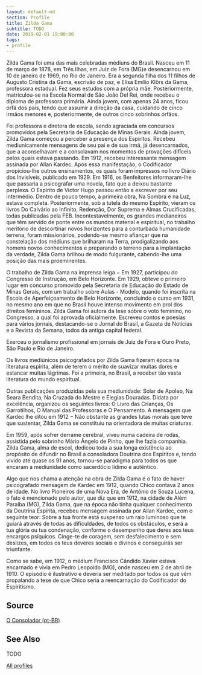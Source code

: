```yaml
---
layout: default-md
section: Profile
title: Zilda Gama
subtitle: TODO
date: 2019-02-01 19:00:00
tags: 
- profile
---
```


Zilda Gama foi uma das mais celebradas médiuns do Brasil. Nasceu em 11 de março de 1878, em Três Ilhas, em Juiz de Fora (MG)e desencarnou em 10 de janeiro de 1969, no Rio de Janeiro. Era a segunda filha dos 11 filhos de Augusto Cristina da Gama, escrivão de paz, e Elisa Emílio Klörs da Gama, professora estadual.
Fez seus estudos com a própria mãe. Posteriormente, matriculou-se na Escola Normal de São João Del Rei, onde recebeu o diploma de professora primária. Ainda jovem, com apenas 24 anos, ficou órfã dos pais, tendo que assumir a direção da casa, cuidando de cinco irmãos menores e, posteriormente, de outros cinco sobrinhos órfãos.

Foi professora e diretora de escola, sendo agraciada em concursos promovidos pela Secretaria de Educação de Minas Gerais. Ainda jovem, Zilda Gama começou a perceber a presença dos Espíritos. Recebeu mediunicamente mensagens de seu pai e de sua irmã, já desencarnados, que a aconselhavam e a consolavam nos momentos de provações difíceis pelos quais estava passando. Em 1912, recebeu interessante mensagem assinada por Allan Kardec. Após essa manifestação, o Codificador propiciou-lhe outros ensinamentos, os quais foram impressos no livro Diário dos Invisíveis, publicado em 1929.
Em 1916, os Benfeitores informaram-lhe que passaria a psicografar uma novela, fato que a deixou bastante perplexa. O Espírito de Victor Hugo passou então a escrever por seu intermédio. Dentro de pouco tempo, a primeira obra, Na Sombra e na Luz, estava completa. Posteriormente, sob a tutela do mesmo Espírito, vieram os livros Do Calvário ao Infinito, Redenção, Dor Suprema e Almas Crucificadas, todas publicadas pela FEB. Incontestavelmente, os grandes medianeiros que têm servido de ponte entre os mundos material e espiritual, no trabalho meritório de descortinar novos horizontes para a conturbada humanidade terrena, foram missionários, podendo-se mesmo afiançar que na constelação dos médiuns que brilharam na Terra, prodigalizando aos homens novos conhecimentos e preparando o terreno para a implantação da verdade, Zilda Gama brilhou de modo fulgurante, cabendo-lhe uma posição das mais proeminentes.

O trabalho de Zilda Gama na imprensa leiga − Em 1927, participou do Congresso de Instrução, em Belo Horizonte. Em 1929, obteve o primeiro lugar em concurso promovido pela Secretaria de Educação do Estado de Minas Gerais, com um trabalho sobre Aulas - Modelo, quando foi inscrita na Escola de Aperfeiçoamento de Belo Horizonte, concluindo o curso em 1931, no mesmo ano em que no Brasil houve intenso movimento em prol dos direitos femininos. Zilda Gama foi autora da tese sobre o voto feminino, no Congresso, a qual foi aprovada oficialmente.
Escreveu contos e poesias para vários jornais, destacando-se o Jornal do Brasil, a Gazeta de Notícias e a Revista da Semana, todos da antiga capital federal.

Exerceu o jornalismo profissional em jornais de Juiz de Fora e Ouro Preto, São Paulo e Rio de Janeiro.

Os livros mediúnicos psicografados por Zilda Gama fizeram época na literatura espírita, além de terem o mérito de suavizar muitas dores e estancar muitas lágrimas. Foi a primeira, no Brasil, a receber tão vasta literatura do mundo espiritual.

Outras publicações produzidas pela sua mediunidade: Solar de Apoleo, Na Seara Bendita, Na Cruzada do Mestre e Elegias Douradas.
Didata por excelência, organizou os seguintes livros: O Livro das Crianças, Os Garrotilhos, O Manual das Professoras e O Pensamento.
A mensagem que Kardec lhe ditou em 1912 − Não obstante as grandes lutas morais que teve que sustentar, Zilda Gama se constituiu na orientadora de muitas criaturas.

Em 1959, após sofrer derrame cerebral, viveu numa cadeira de rodas, assistida pelo sobrinho Mário Ângelo de Pinho, que lhe fazia companhia. Zilda Gama, alma de escol, dedicou toda a sua longa existência ao propósito de difundir no Brasil a consoladora Doutrina dos Espíritos e, tendo vivido até quase os 91 anos, tornou-se paradigma para todos os que encaram a mediunidade como sacerdócio lídimo e autêntico.

Algo que nos chama a atenção na obra de Zilda Gama é o fato de haver psicografado mensagem de Kardec em 1912, quando Chico contava 2 anos de idade. 
No livro Pioneiros de uma Nova Era, de Antônio de Souza Lucena, o fato é mencionado pelo autor, que diz que em 1912, na cidade de Além Paraíba (MG), Zilda Gama, que na época não tinha qualquer conhecimento da Doutrina Espírita, recebeu mensagem assinada por Allan Kardec, com o seguinte teor:
Sobre a tua fronte está suspenso um raio luminoso que te guiará através de todas as dificuldades, de todos os obstáculos, e será a tua glória ou tua condenação, conforme o desempenho que deres aos teus encargos psíquicos. Cinge-te de coragem, sem desfalecimento e sem deslizes, em todos os teus deveres sociais e divinos e conseguirás ser triunfante.

Como se sabe, em 1912, o médium Francisco Cândido Xavier estava encarnado e vivia em Pedro Leopoldo (MG), onde nasceu em 2 de abril de 1910. O episódio é ilustrativo e deveria ser meditado por todos os que vêm propalando a tese de que Chico seria a reencarnação do Codificador do Espiritismo.

## Source
[O Consolador (pt-BR)](http://www.oconsolador.com.br/linkfixo/biografias/zildagama.html)


## See Also
TODO


<a href="/profiles" class="button">All profiles</a>